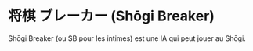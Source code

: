 # 将棋 ブレーカー  (Shōgi Breaker)

Shōgi Breaker (ou SB pour les intimes) est une IA qui peut jouer au Shōgi.
